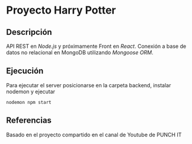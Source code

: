 # Proyecto Harry Potter

## Descripción 

API REST en *Node.js* y próximamente Front en *React*. 
Conexión a base de datos no relacional en MongoDB utilizando *Mongoose ORM*.

## Ejecución 

Para ejecutar el server posicionarse en la carpeta backend, instalar nodemon y ejecutar 

`nodemon npm start `

## Referencias

Basado en el proyecto compartido en el canal de Youtube de PUNCH IT
